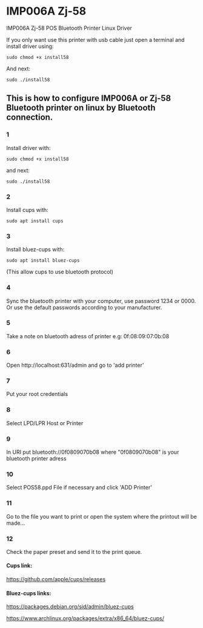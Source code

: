 # IMP006A Zj-58
IMP006A Zj-58 POS Bluetooth Printer Linux Driver

If you only want use this printer with usb cable just open a terminal and install driver using:
~~~
sudo chmod +x install58
~~~
And next:
~~~
sudo ./install58
~~~
## This is how to configure IMP006A or Zj-58 Bluetooth printer on linux by Bluetooth connection.
### 1
Install driver with:
~~~
sudo chmod +x install58
~~~
and  next:
~~~
sudo ./install58
~~~
### 2 
  Install cups with:
~~~
sudo apt install cups
~~~
### 3 
  Install bluez-cups with:
~~~
sudo apt install bluez-cups
~~~
(This allow cups to use bluetooth protocol)
### 4 
  Sync the bluetooth printer with your computer, use password 1234 or 0000. Or use the default passwords according to your manufacturer.
### 5
  Take a note on bluetooth adress of printer e.g: 0f:08:09:07:0b:08
### 6
  Open http://localhost:631/admin and go to 'add printer'
### 7
  Put your root credentials
### 8
  Select LPD/LPR Host or Printer
### 9
  In URI put bluetooth://0f0809070b08 where "0f0809070b08" is your bluetooth printer adress
### 10
  Select POS58.ppd File if necessary and click 'ADD Printer'
### 11
  Go to the file you want to print or open the system where the printout will be made...
### 12
  Check the paper preset and send it to the print queue.
#### Cups link:
  https://github.com/apple/cups/releases

#### Bluez-cups links:
  https://packages.debian.org/sid/admin/bluez-cups
  
  https://www.archlinux.org/packages/extra/x86_64/bluez-cups/

